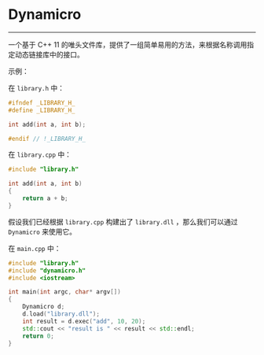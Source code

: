 # Dynamicro

---

一个基于 C++ 11 的唯头文件库，提供了一组简单易用的方法，来根据名称调用指定动态链接库中的接口。

示例：

在 `library.h` 中：

```c++
#ifndef _LIBRARY_H_
#define _LIBRARY_H_

int add(int a, int b);

#endif // !_LIBRARY_H_
```

在 `library.cpp` 中：

```c++
#include "library.h"

int add(int a, int b)
{
    return a + b;
}
```

假设我们已经根据 `library.cpp` 构建出了 `library.dll` ，那么我们可以通过 `Dynamicro` 来使用它。

在 `main.cpp` 中：

```c++
#include "library.h"
#include "dynamicro.h"
#include <iostream>

int main(int argc, char* argv[])
{
    Dynamicro d;
    d.load("library.dll");
    int result = d.exec("add", 10, 20);
    std::cout << "result is " << result << std::endl;
    return 0;
}
```






